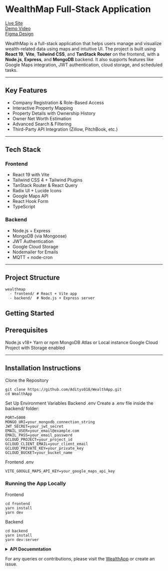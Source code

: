 # WealthMap Full-Stack Application

 
[Live Site](https://wealth-map.netlify.app/)  
[Demo Video](https://www.loom.com/share/9f8cc9308df1419694d67a4de061a2df?sid=b425445f-1e2c-46af-928c-86c967f18e47)  
[Figma Design](https://www.figma.com/design/0D7dVVaMLc17AsLdRhgyNq/WealthApp?node-id=1-2&t=QAcav5KtgxRuHLNR-1)

WealthMap is a full-stack application that helps users manage and visualize wealth-related data using maps and intuitive UI. The project is built using **React 19**, **Vite**, **Tailwind CSS**, and **TanStack Router** on the frontend, with a **Node.js**, **Express**, and **MongoDB** backend. It also supports features like Google Maps integration, JWT authentication, cloud storage, and scheduled tasks.

---

## Key Features

- Company Registration & Role-Based Access  
- Interactive Property Mapping  
- Property Details with Ownership History  
- Owner Net Worth Estimation  
- Advanced Search & Filtering  
- Third-Party API Integration (Zillow, PitchBook, etc.)  

---

## Tech Stack

### Frontend

- React 19 with Vite  
- Tailwind CSS 4 + Tailwind Plugins  
- TanStack Router & React Query  
- Radix UI + Lucide Icons  
- Google Maps API  
- React Hook Form  
- TypeScript  

### Backend

- Node.js + Express  
- MongoDB (via Mongoose)  
- JWT Authentication  
- Google Cloud Storage  
- Nodemailer for Emails  
- MQTT + node-cron  

---

## Project Structure

```plaintext
wealthmap
  - frontend/ # React + Vite app
  - backend/  # Node.js + Express server
```


## Getting Started
## Prerequisites
Node.js v18+
Yarn or npm
MongoDB Atlas or Local instance
Google Cloud Project with Storage enabled

---

## Installation Instructions
Clone the Repository

```
git clone https://github.com/Aditys018/WealthApp.git
cd WealthApp
```

Set Up Environment Variables
Backend .env
Create a .env file inside the backend/ folder:

```
PORT=5000
MONGO_URI=your_mongodb_connection_string
JWT_SECRET=your_jwt_secret
EMAIL_USER=your_email@example.com
EMAIL_PASS=your_email_password
GCLOUD_PROJECT=your_project_id
GCLOUD_CLIENT_EMAIL=your_client_email
GCLOUD_PRIVATE_KEY=your_private_key
GCLOUD_BUCKET=your_bucket_name
```

Frontend .env
```
VITE_GOOGLE_MAPS_API_KEY=your_google_maps_api_key
```

### Running the App Locally
Frontend
```
cd frontend
yarn install
yarn dev
```

Backend
```
cd backend
yarn install
yarn dev:server
```

<details>
  <summary><strong>API Docuemntation</strong></summary>

### Authentication APIs
- `POST /user/login` 
  - **Description**: Login with email and password (triggers OTP email)
  - **Request Body**: 
    - `email` (string, required): User's email address
    - `password` (string, required): User's password
  - **Response**: OTP details for verification

- `POST /user/verify-otp` 
  - **Description**: Verify the OTP sent during login
  - **Request Body**: 
    - `email` (string, required): User's email address
    - `otp` (string, required): One-time password received via email
    - `otpId` (string, required): OTP identifier
  - **Response**: Authentication tokens and user details

- `POST /user/resend-otp` 
  - **Description**: Request a new OTP for verification
  - **Request Body**: 
    - `email` (string, required): User's email address
  - **Response**: New OTP details

- `POST /user/change-password` 
  - **Description**: Change user password
  - **Request Body**: 
    - `oldPassword` (string, required): Current password
    - `newPassword` (string, required): New password (min 8 characters)
  - **Response**: Success message

- `GET /user/random-wealth` 
  - **Description**: Get random wealth information
  - **Authentication**: Required (ADMIN, COMPANY_ADMIN, EMPLOYEE)
  - **Response**: Random wealth data

- `POST /user/upload` 
  - **Description**: Upload files
  - **Request Body**: 
    - Files (multipart/form-data)
  - **Response**: Uploaded file links

### Identity APIs
- `POST /identity/token` 
  - **Description**: Get a new access token using a refresh token
  - **Request Body**: 
    - `refreshToken` (string, required): Valid refresh token
  - **Response**: New access token

- `POST /identity/send-otp` 
  - **Description**: Send an OTP to an email address
  - **Request Body**: 
    - `firstName` (string, required): Recipient's first name
    - `email` (string, required): Recipient's email address
  - **Response**: OTP details

### Company APIs

#### Company Management
- `POST /company/register` 
  - **Description**: Register a new company (automatically becomes company admin)
  - **Request Body**: 
    - `name` (string, required): Company name
    - `logo` (string, optional): Company logo URL
    - `description` (string, optional): Company description
    - `website` (string, optional): Company website URL
    - `industry` (string, optional): Company industry
    - `email` (string, required): Admin email
    - `password` (string, required): Admin password (min 8 chars, must include uppercase, lowercase, number, special char)
    - `otp` (string, required): OTP for verification
    - `otpId` (string, required): OTP identifier
    - `size` (string, optional): Company size (1-10, 11-50, 51-200, 201-500, 501-1000, 1000+)
    - `address` (object, optional): Company address
    - `contactEmail` (string, optional): Contact email
    - `contactPhone` (string, optional): Contact phone
    - `dataAccessPreferences` (object, optional): Data access preferences
  - **Response**: Company and admin details

- `PUT /company/:id` 
  - **Description**: Update a company's information
  - **Authentication**: Required (ADMIN, COMPANY_ADMIN)
  - **Path Parameters**:
    - `id` (string, required): Company ID
  - **Request Body**: Company data to update
  - **Response**: Updated company details

#### Employee Management
- `POST /company/:companyId/employees/invite` 
  - **Description**: Invite an employee to join the company
  - **Authentication**: Required (ADMIN, COMPANY_ADMIN)
  - **Path Parameters**:
    - `companyId` (string, required): Company ID
  - **Request Body**: 
    - `email` (string, required): Employee's email
    - `role` (string, required): Employee's role
    - `firstName` (string, optional): Employee's first name
    - `lastName` (string, optional): Employee's last name
  - **Response**: Employee details

- `GET /company/:companyId/employees` 
  - **Description**: Get all employees of a company
  - **Authentication**: Required (ADMIN, COMPANY_ADMIN)
  - **Path Parameters**:
    - `companyId` (string, required): Company ID
  - **Response**: List of employees

- `DELETE /company/:companyId/employees/:employeeId` 
  - **Description**: Revoke an employee's access
  - **Authentication**: Required (ADMIN, COMPANY_ADMIN)
  - **Path Parameters**:
    - `companyId` (string, required): Company ID
    - `employeeId` (string, required): Employee ID
  - **Response**: Success message

- `GET /company/:companyId/employees/:employeeId/activities` 
  - **Description**: Get employee activities
  - **Authentication**: Required (ADMIN, COMPANY_ADMIN)
  - **Path Parameters**:
    - `companyId` (string, required): Company ID
    - `employeeId` (string, required): Employee ID
  - **Response**: Employee activity logs

### Places APIs
- `GET /places/list-properties` 
  - **Description**: Get a list of properties
  - **Authentication**: Required (ADMIN, COMPANY_ADMIN, EMPLOYEE)
  - **Query Parameters**:
    - `lat` (number, optional): Latitude (default: 40.7589)
    - `long` (number, optional): Longitude (default: -73.9851)
    - `radius` (number, optional): Search radius in miles (default: 5)
    - `page` (number, optional): Page number (default: 1)
    - `listingStatus` (string, optional): Listing status (default: "Sold")
    - `propertyType` (string, optional): Property type
  - **Response**: List of properties

- `GET /places/property/:id` 
  - **Description**: Get details of a specific property
  - **Authentication**: Required (ADMIN, COMPANY_ADMIN, EMPLOYEE)
  - **Path Parameters**:
    - `id` (string, required): Property ID
  - **Response**: Property details

- `GET /places/property-types` 
  - **Description**: Get all property types
  - **Authentication**: Required (ADMIN, COMPANY_ADMIN, EMPLOYEE)
  - **Response**: List of property types
    
</details>

For any queries or contributions, please visit the [WealthApp](https://github.com/Aditys018/WealthApp) or create an issue.

